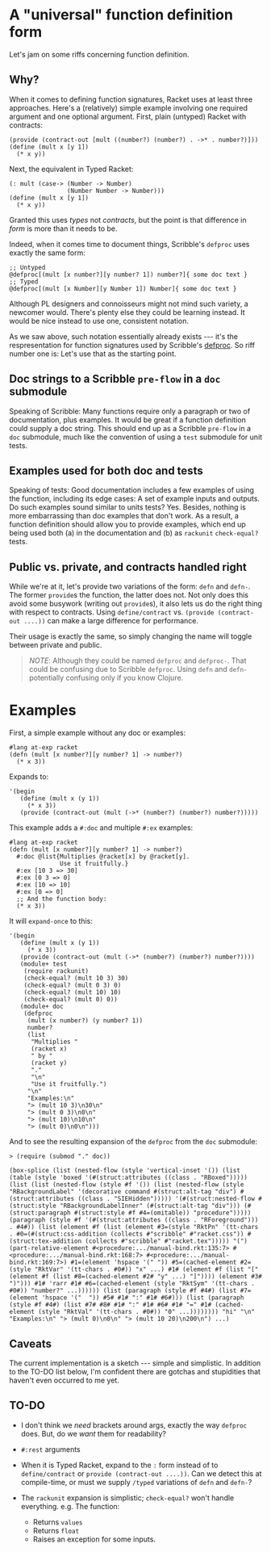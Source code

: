 # A "universal" function definition form

Let's jam on some riffs concerning function definition.

## Why?

When it comes to defining function signatures, Racket uses at least
three approaches. Here's a (relatively) simple example involving one
required argument and one optional argument. First, plain (untyped)
Racket with contracts:

```racket
(provide (contract-out [mult ((number?) (number?) . ->* . number?)]))
(define (mult x [y 1])
  (* x y))
```

Next, the equivalent in Typed Racket:

```racket
(: mult (case-> (Number -> Number)
                (Number Number -> Number)))
(define (mult x [y 1])
  (* x y))
```

Granted this uses _types_ not _contracts_, but the point is that
difference in _form_ is more than it needs to be.

Indeed, when it comes time to document things, Scribble's `defproc`
uses exactly the same form:

```racket
;; Untyped
@defproc[(mult [x number?][y number? 1]) number?]{ some doc text }
;; Typed
@defproc[(mult [x Number][y Number 1]) Number]{ some doc text }
```

Although PL designers and connoisseurs might not mind such variety, a
newcomer would. There's plenty else they could be learning instead. It
would be nice instead to use one, consistent notation.

As we saw above, such notation essentially already exists --- it's the
respresentation for function signatures used by Scribble's
[defproc][]. So riff number one is: Let's use that as the starting
point.

## Doc strings to a Scribble `pre-flow` in a `doc` submodule

Speaking of Scribble: Many functions require only a paragraph or two
of documentation, plus examples. It would be great if a function
definition could supply a doc string. This should end up as a Scribble
`pre-flow` in a `doc` submodule, much like the convention of using a
`test` submodule for unit tests.

## Examples used for both doc and tests

Speaking of tests: Good documentation includes a few examples of using
the function, including its edge cases: A set of example inputs and
outputs. Do such examples sound similar to units tests? Yes. Besides,
nothing is more embarrassing than doc examples that don't work. As a
result, a function definition should allow you to provide examples,
which end up being used both (a) in the documentation and (b) as
`rackunit` `check-equal?` tests.

## Public vs. private, and contracts handled right

While we're at it, let's provide two variations of the form: `defn`
and `defn-`. The former `provide`s the function, the latter does
not. Not only does this avoid some busywork (writing out `provide`s),
it also lets us do the right thing with respect to contracts. Using
`define/contract` vs. `(provide (contract-out ....))` can make a large
difference for performance.

Their usage is exactly the same, so simply changing the name will
toggle between private and public.

> *NOTE*: Although they could be named `defproc` and `defproc-`. That could be confusing due to Scribble `defproc`. Using `defn` and `defn-` potentially confusing only if you know Clojure.

# Examples

First, a simple example without any doc or examples:

```racket
#lang at-exp racket
(defn (mult [x number?][y number? 1] -> number?)
  (* x 3))
```

Expands to:

```racket
'(begin
   (define (mult x (y 1))
     (* x 3))
   (provide (contract-out (mult (->* (number?) (number?) number?)))))
```

This example adds a `#:doc` and multiple `#:ex` examples:

```racket
#lang at-exp racket
(defn (mult [x number?][y number? 1] -> number?)
  #:doc @list{Multiplies @racket[x] by @racket[y].
              Use it fruitfully.}
  #:ex [10 3 => 30]
  #:ex [0 3 => 0]
  #:ex [10 => 10]
  #:ex [0 => 0]
  ;; And the function body:
  (* x 3))
```

It will `expand-once` to this:

```racket
'(begin
   (define (mult x (y 1))
     (* x 3))
   (provide (contract-out (mult (->* (number?) (number?) number?))))
   (module+ test
    (require rackunit)
    (check-equal? (mult 10 3) 30)
    (check-equal? (mult 0 3) 0)
    (check-equal? (mult 10) 10)
    (check-equal? (mult 0) 0))
   (module+ doc
    (defproc
     (mult (x number?) (y number? 1))
     number?
     (list
      "Multiplies "
      (racket x)
      " by "
      (racket y)
      "."
      "\n"
      "Use it fruitfully.")
     "\n"
     "Examples:\n"
     "> (mult 10 3)\n30\n"
     "> (mult 0 3)\n0\n"
     "> (mult 10)\n10\n"
     "> (mult 0)\n0\n")))
```

And to see the resulting expansion of the `defproc` from the `doc`
submodule:

```racket
> (require (submod "." doc))

(box-splice (list (nested-flow (style 'vertical-inset '()) (list (table (style 'boxed '(#(struct:attributes ((class . "RBoxed"))))) (list (list (nested-flow (style #f '()) (list (nested-flow (style "RBackgroundLabel" '(decorative command #(struct:alt-tag "div") #(struct:attributes ((class . "SIEHidden"))))) '(#(struct:nested-flow #(struct:style "RBackgroundLabelInner" (#(struct:alt-tag "div"))) (#(struct:paragraph #(struct:style #f #4=(omitable)) "procedure"))))) (paragraph (style #f '(#(struct:attributes ((class . "RForeground"))) . #4#)) (list (element #f (list (element #3=(style "RktPn" '(tt-chars . #0=(#(struct:css-addition (collects #"scribble" #"racket.css")) #(struct:tex-addition (collects #"scribble" #"racket.tex"))))) "(") (part-relative-element #<procedure:.../manual-bind.rkt:135:7> #<procedure:.../manual-bind.rkt:168:7> #<procedure:.../manual-bind.rkt:169:7>) #1=(element 'hspace '(" ")) #5=(cached-element #2=(style "RktVar" '(tt-chars . #0#)) "x" ...) #1# (element #f (list "[" (element #f (list #8=(cached-element #2# "y" ...) "]")))) (element #3# ")"))) #1# 'rarr #1# #6=(cached-element (style "RktSym" '(tt-chars . #0#)) "number?" ...)))))) (list (paragraph (style #f #4#) (list #7=(element 'hspace '("  ")) #5# #1# ":" #1# #6#))) (list (paragraph (style #f #4#) (list #7# #8# #1# ":" #1# #6# #1# "=" #1# (cached-element (style "RktVal" '(tt-chars . #0#)) "0" ...)))))))) "hi" "\n" "Examples:\n" "> (mult 0)\n0\n" "> (mult 10 20)\n200\n") ...)
```

## Caveats

The current implementation is a sketch --- simple and simplistic. In
addition to the TO-DO list below, I'm confident there are gotchas and
stupidities that haven't even occurred to me yet.

## TO-DO

- I don't think we _need_ brackets around args, exactly the way
  `defproc` does. But, do we _want_ them for readability?

- `#:rest` arguments

- When it is Typed Racket, expand to the `:` form instead of to
  `define/contract` or `provide (contract-out ....))`. Can we detect
  this at compile-time, or must we supply `/typed` variations of
  `defn` and `defn-`?

- The `rackunit` expansion is simplistic; `check-equal?` won't handle
  everything. e.g. The function:
  - Returns `values`
  - Returns `float`
  - Raises an exception for some inputs.

[defproc]: http://docs.racket-lang.org/scribble/doc-forms.html#(form._((lib._scribble/manual..rkt)._defproc))
